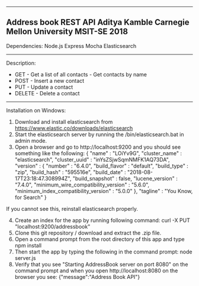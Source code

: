 
---------------------------------------------------------------------------------------------------
Address book REST API
Aditya Kamble
Carnegie Mellon University
MSIT-SE 2018
---------------------------------------------------------------------------------------------------

Dependencies:
Node.js
Express
Mocha
Elasticsearch

---------------------------------------------------------------------------------------------------

Description:

*	GET 	- Get a list of all contacts
			- Get contacts by name
*	POST 	- Insert a new contact
*	PUT 	- Update a contact
*	DELETE 	- Delete a contact

---------------------------------------------------------------------------------------------------

Installation on Windows:

1. Download and install elasticsearch from https://www.elastic.co/downloads/elasticsearch
2. Start the elasticsearch server by running the <elaticsearch-installation-path>/bin/elasticsearch.bat in admin mode. 
3. Open a browser and go to http://localhost:9200 and you should see something like the following:
			{
			  "name" : "LOiYv9G",
			  "cluster_name" : "elasticsearch",
			  "cluster_uuid" : "inYsZSjwSqmNMFK1AQ73DA",
			  "version" : {
			    "number" : "6.4.0",
			    "build_flavor" : "default",
			    "build_type" : "zip",
			    "build_hash" : "595516e",
			    "build_date" : "2018-08-17T23:18:47.308994Z",
			    "build_snapshot" : false,
			    "lucene_version" : "7.4.0",
			    "minimum_wire_compatibility_version" : "5.6.0",
			    "minimum_index_compatibility_version" : "5.0.0"
			  },
			  "tagline" : "You Know, for Search"
			}

If you cannot see this, reinstall elasticsearch properly.

4. Create an index for the app by running following command:
	curl -X PUT "localhost:9200/addressbook"
5. Clone this git repository / download and extract the .zip file. 
6. Open a command prompt from the root directory of this app and type
	npm install
7. Then start the app by typing the following in the command prompt:
	node server.js
8. Verify that you see "Starting AddressBook server on port 8080" on the command prompt and when you open http://localhost:8080 on the browser you see:
	{"message":"Address Book API"}


